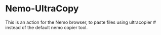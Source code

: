 Nemo-UltraCopy
==============

This is an action for the Nemo browser, to paste files using ultracopier # instead of the default nemo copier tool.
